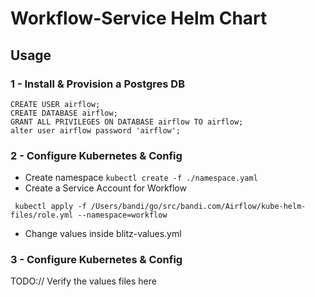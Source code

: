 # Workflow-Service Helm Chart

## Usage

### 1 - Install & Provision a Postgres DB
```
CREATE USER airflow;
CREATE DATABASE airflow;
GRANT ALL PRIVILEGES ON DATABASE airflow TO airflow;
alter user airflow password 'airflow';
```

### 2 - Configure Kubernetes & Config
* Create namespace
    `kubectl create -f ./namespace.yaml`
* Create a Service Account for Workflow 
``` 
 kubectl apply -f /Users/bandi/go/src/bandi.com/Airflow/kube-helm-files/role.yml --namespace=workflow 
```
* Change values inside blitz-values.yml

### 3 - Configure Kubernetes & Config




TODO:// Verify the values files here